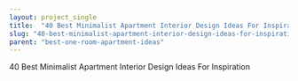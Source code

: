 ```yaml
---
layout: project_single
title:  "40 Best Minimalist Apartment Interior Design Ideas For Inspiration"
slug: "40-best-minimalist-apartment-interior-design-ideas-for-inspiration"
parent: "best-one-room-apartment-ideas"
---
```

40 Best Minimalist Apartment Interior Design Ideas For Inspiration
